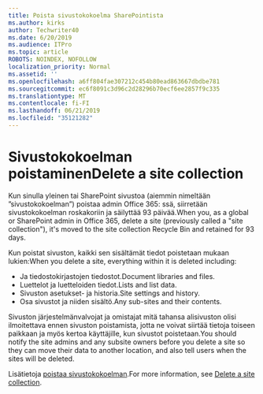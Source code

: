 ```yaml
---
title: Poista sivustokokoelma SharePointista
ms.author: kirks
author: Techwriter40
ms.date: 6/20/2019
ms.audience: ITPro
ms.topic: article
ROBOTS: NOINDEX, NOFOLLOW
localization_priority: Normal
ms.assetid: ''
ms.openlocfilehash: a6ff804fae307212c454b80ead863667dbdbe781
ms.sourcegitcommit: ec6f8091c3d96c2d28296b70ecf6ee2857f9c335
ms.translationtype: MT
ms.contentlocale: fi-FI
ms.lasthandoff: 06/21/2019
ms.locfileid: "35121282"
---
```

# <a name="delete-a-site-collection"></a><span data-ttu-id="40d76-102">Sivustokokoelman poistaminen</span><span class="sxs-lookup"><span data-stu-id="40d76-102">Delete a site collection</span></span>

<span data-ttu-id="40d76-103">Kun sinulla yleinen tai SharePoint sivustoa (aiemmin nimeltään ”sivustokokoelman”) poistaa admin Office 365: ssä, siirretään sivustokokoelman roskakoriin ja säilyttää 93 päivää.</span><span class="sxs-lookup"><span data-stu-id="40d76-103">When you, as a global or SharePoint admin in Office 365, delete a site (previously called a "site collection"), it's moved to the site collection Recycle Bin and retained for 93 days.</span></span> 

<span data-ttu-id="40d76-104">Kun poistat sivuston, kaikki sen sisältämät tiedot poistetaan mukaan lukien:</span><span class="sxs-lookup"><span data-stu-id="40d76-104">When you delete a site, everything within it is deleted including:</span></span>

- <span data-ttu-id="40d76-105">Ja tiedostokirjastojen tiedostot.</span><span class="sxs-lookup"><span data-stu-id="40d76-105">Document libraries and files.</span></span>
- <span data-ttu-id="40d76-106">Luettelot ja luetteloiden tiedot.</span><span class="sxs-lookup"><span data-stu-id="40d76-106">Lists and list data.</span></span>
- <span data-ttu-id="40d76-107">Sivuston asetukset- ja historia.</span><span class="sxs-lookup"><span data-stu-id="40d76-107">Site settings and history.</span></span>
- <span data-ttu-id="40d76-108">Osa sivustot ja niiden sisältö.</span><span class="sxs-lookup"><span data-stu-id="40d76-108">Any sub-sites and their contents.</span></span>

<span data-ttu-id="40d76-109">Sivuston järjestelmänvalvojat ja omistajat mitä tahansa alisivuston olisi ilmoitettava ennen sivuston poistamista, jotta ne voivat siirtää tietoja toiseen paikkaan ja myös kertoa käyttäjille, kun sivustot poistetaan.</span><span class="sxs-lookup"><span data-stu-id="40d76-109">You should notify the site admins and any subsite owners before you delete a site so they can move their data to another location, and also tell users when the sites will be deleted.</span></span> 

<span data-ttu-id="40d76-110">Lisätietoja [poistaa sivustokokoelman](https://docs.microsoft.com/en-us/sharepoint/delete-site-collection).</span><span class="sxs-lookup"><span data-stu-id="40d76-110">For more information, see [Delete a site collection](https://docs.microsoft.com/en-us/sharepoint/delete-site-collection).</span></span> 